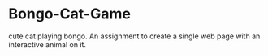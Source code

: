 # Bongo-Cat-Game
cute cat playing bongo.
An assignment to create a single web page with an interactive animal on it.
